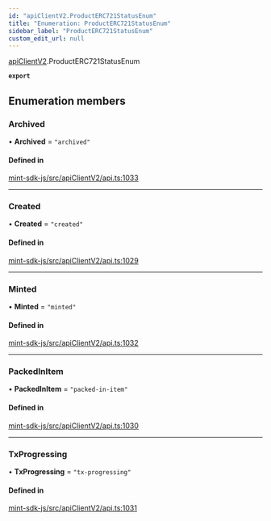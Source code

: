 ```yaml
---
id: "apiClientV2.ProductERC721StatusEnum"
title: "Enumeration: ProductERC721StatusEnum"
sidebar_label: "ProductERC721StatusEnum"
custom_edit_url: null
---
```


[apiClientV2](../modules/apiClientV2).ProductERC721StatusEnum

**`export`**

## Enumeration members

### Archived

• **Archived** = `"archived"`

#### Defined in

[mint-sdk-js/src/apiClientV2/api.ts:1033](https://github.com/KyuzanInc/mint-sdk-js/blob/d2ac52e/src/apiClientV2/api.ts#L1033)

___

### Created

• **Created** = `"created"`

#### Defined in

[mint-sdk-js/src/apiClientV2/api.ts:1029](https://github.com/KyuzanInc/mint-sdk-js/blob/d2ac52e/src/apiClientV2/api.ts#L1029)

___

### Minted

• **Minted** = `"minted"`

#### Defined in

[mint-sdk-js/src/apiClientV2/api.ts:1032](https://github.com/KyuzanInc/mint-sdk-js/blob/d2ac52e/src/apiClientV2/api.ts#L1032)

___

### PackedInItem

• **PackedInItem** = `"packed-in-item"`

#### Defined in

[mint-sdk-js/src/apiClientV2/api.ts:1030](https://github.com/KyuzanInc/mint-sdk-js/blob/d2ac52e/src/apiClientV2/api.ts#L1030)

___

### TxProgressing

• **TxProgressing** = `"tx-progressing"`

#### Defined in

[mint-sdk-js/src/apiClientV2/api.ts:1031](https://github.com/KyuzanInc/mint-sdk-js/blob/d2ac52e/src/apiClientV2/api.ts#L1031)
